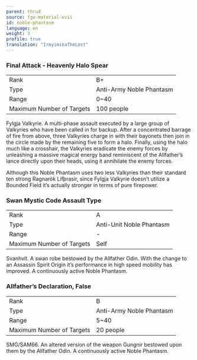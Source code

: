 ```yaml
---
parent: thrud
source: fgo-material-xvii
id: noble-phantasm
language: en
weight: 3
profile: true
translation: "IreyimikaTheLost"
---
```


### Final Attack - Heavenly Halo Spear

<table>
  <tr><td>Rank</td><td>B+</td></tr>
  <tr><td>Type</td><td>Anti-Army Noble Phantasm</td></tr>
  <tr><td>Range</td><td>0~40</td></tr>
  <tr><td>Maximum Number of Targets</td><td>100 people</td></tr>
</table>

Fylgja Valkyrie.
A multi-phase assault executed by a large group of Valkyries who have been called in for backup. After a concentrated barrage of fire from above, three Valkyries charge in with their bayonets then join in the circle made by the remaining five to form a halo. Finally, using the halo much like a crosshair, the Valkyries eradicate the enemy forces by unleashing a massive magical energy band reminiscent of the Allfather’s lance directly upon their heads, using it annihilate the enemy forces.

Although this Noble Phantasm uses two less Valkyries than their standard ten strong Ragnarök Lífþrasir, since Fylgja Valkyrie doesn’t utilize a Bounded Field it’s actually stronger in terms of pure firepower.

### Swan Mystic Code Assault Type

<table>
  <tr><td>Rank</td><td>A</td></tr>
  <tr><td>Type</td><td>Anti-Unit Noble Phantasm</td></tr>
  <tr><td>Range</td><td>-</td></tr>
  <tr><td>Maximum Number of Targets</td><td>Self</td></tr>
</table>

Svanhvít.
A swan robe bestowed by the Allfather Odin. With the change to an Assassin Spirit Origin it’s performance in high speed mobility has improved. A continuously active Noble Phantasm.

### Allfather’s Declaration, False

<table>
  <tr><td>Rank</td><td>B</td></tr>
  <tr><td>Type</td><td>Anti-Army Noble Phantasm</td></tr>
  <tr><td>Range</td><td>5~40</td></tr>
  <tr><td>Maximum Number of Targets</td><td>20 people</td></tr>
</table>

SMG/SAM66.
An altered version of the weapon Gungnir bestowed upon them by the Allfather Odin. A continuously active Noble Phantasm.
